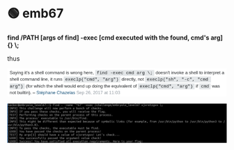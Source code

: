 # 🟢 emb67

**find /PATH \[args of find] -exec \[cmd executed with the found, cmd's arg] {} \\;**

thus

![](<../../.gitbook/assets/image (109) (1).png>)

![Now I finally got the flag.](<../../.gitbook/assets/image (134).png>)
